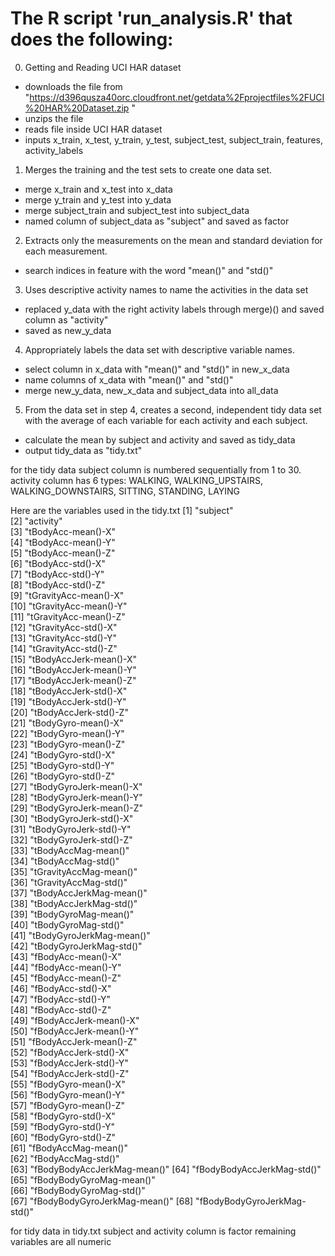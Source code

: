 
# The R script 'run_analysis.R' that does the following:

0. Getting and Reading UCI HAR dataset
  - downloads the file from "https://d396qusza40orc.cloudfront.net/getdata%2Fprojectfiles%2FUCI%20HAR%20Dataset.zip "
  - unzips the file
  - reads file inside UCI HAR dataset
  - inputs x_train, x_test, y_train, y_test, subject_test, subject_train, features, activity_labels 
1. Merges the training and the test sets to create one data set.
  - merge x_train and x_test into x_data
  - merge y_train and y_test into y_data
  - merge subject_train and subject_test into subject_data
  - named column of subject_data as "subject" and saved as factor
2. Extracts only the measurements on the mean and standard deviation for each measurement.
  - search indices in feature with the word "mean()" and "std()" 
3. Uses descriptive activity names to name the activities in the data set
  - replaced y_data with the right activity labels through merge)() and saved column as "activity"
  - saved as new_y_data
4. Appropriately labels the data set with descriptive variable names.
  - select column in x_data with "mean()" and "std()" in new_x_data
  - name columns of x_data with "mean()" and "std()"
  - merge new_y_data, new_x_data and subject_data into all_data
5. From the data set in step 4, creates a second, independent tidy data set with the average of each variable for each activity and each subject.
  - calculate the mean by subject and activity and saved as tidy_data
  - output tidy_data as "tidy.txt"

for the tidy data
subject column is numbered sequentially from 1 to 30.
activity column has 6 types: WALKING, WALKING_UPSTAIRS, WALKING_DOWNSTAIRS, SITTING, STANDING, LAYING

Here are the variables used in the tidy.txt
[1] "subject"                    
[2] "activity"                   
[3] "tBodyAcc-mean()-X"          
[4] "tBodyAcc-mean()-Y"          
[5] "tBodyAcc-mean()-Z"          
[6] "tBodyAcc-std()-X"           
[7] "tBodyAcc-std()-Y"           
[8] "tBodyAcc-std()-Z"           
[9] "tGravityAcc-mean()-X"       
[10] "tGravityAcc-mean()-Y"       
[11] "tGravityAcc-mean()-Z"       
[12] "tGravityAcc-std()-X"        
[13] "tGravityAcc-std()-Y"        
[14] "tGravityAcc-std()-Z"        
[15] "tBodyAccJerk-mean()-X"      
[16] "tBodyAccJerk-mean()-Y"      
[17] "tBodyAccJerk-mean()-Z"      
[18] "tBodyAccJerk-std()-X"       
[19] "tBodyAccJerk-std()-Y"       
[20] "tBodyAccJerk-std()-Z"       
[21] "tBodyGyro-mean()-X"         
[22] "tBodyGyro-mean()-Y"         
[23] "tBodyGyro-mean()-Z"         
[24] "tBodyGyro-std()-X"          
[25] "tBodyGyro-std()-Y"          
[26] "tBodyGyro-std()-Z"          
[27] "tBodyGyroJerk-mean()-X"     
[28] "tBodyGyroJerk-mean()-Y"     
[29] "tBodyGyroJerk-mean()-Z"     
[30] "tBodyGyroJerk-std()-X"      
[31] "tBodyGyroJerk-std()-Y"      
[32] "tBodyGyroJerk-std()-Z"      
[33] "tBodyAccMag-mean()"         
[34] "tBodyAccMag-std()"          
[35] "tGravityAccMag-mean()"      
[36] "tGravityAccMag-std()"       
[37] "tBodyAccJerkMag-mean()"     
[38] "tBodyAccJerkMag-std()"      
[39] "tBodyGyroMag-mean()"        
[40] "tBodyGyroMag-std()"         
[41] "tBodyGyroJerkMag-mean()"    
[42] "tBodyGyroJerkMag-std()"     
[43] "fBodyAcc-mean()-X"          
[44] "fBodyAcc-mean()-Y"          
[45] "fBodyAcc-mean()-Z"          
[46] "fBodyAcc-std()-X"           
[47] "fBodyAcc-std()-Y"           
[48] "fBodyAcc-std()-Z"           
[49] "fBodyAccJerk-mean()-X"      
[50] "fBodyAccJerk-mean()-Y"      
[51] "fBodyAccJerk-mean()-Z"      
[52] "fBodyAccJerk-std()-X"       
[53] "fBodyAccJerk-std()-Y"       
[54] "fBodyAccJerk-std()-Z"       
[55] "fBodyGyro-mean()-X"         
[56] "fBodyGyro-mean()-Y"         
[57] "fBodyGyro-mean()-Z"         
[58] "fBodyGyro-std()-X"          
[59] "fBodyGyro-std()-Y"          
[60] "fBodyGyro-std()-Z"          
[61] "fBodyAccMag-mean()"         
[62] "fBodyAccMag-std()"          
[63] "fBodyBodyAccJerkMag-mean()" 
[64] "fBodyBodyAccJerkMag-std()"  
[65] "fBodyBodyGyroMag-mean()"    
[66] "fBodyBodyGyroMag-std()"     
[67] "fBodyBodyGyroJerkMag-mean()"
[68] "fBodyBodyGyroJerkMag-std()"

for tidy data in tidy.txt
subject and activity column is factor
remaining variables are all numeric
